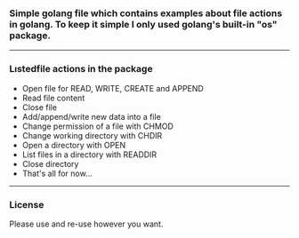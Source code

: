<h3>Simple golang file which contains examples about file actions in golang. To keep it simple I only used golang's built-in "os" package.</h3>

<hr></hr>
<h3>Lıstedfile actions in the package</h3>
<ul>
<li>Open file for READ, WRITE, CREATE and APPEND</li>
<li>Read file content</li>
<li>Close file</li>
<li>Add/append/write new data into a file</li> 
<li>Change permission of a file with CHMOD</li>
<li>Change working directory with CHDIR</li>
<li>Open a directory with OPEN</li>
<li>List files in a directory with READDIR</li>
<li>Close directory</li>
<li>That's all for now...</li>
</ul>

<hr></hr>
<h3>License</h3>

Please use and re-use however you want.